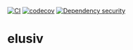 [![CI](https://github.com/elusivcash/elusiv/actions/workflows/test.yaml/badge.svg)](https://github.com/elusivcash/elusiv/actions/workflows/test.yaml) [![codecov](https://codecov.io/gh/elusivcash/elusiv/branch/master/graph/badge.svg?token=E6EBAGCE0M)](https://codecov.io/gh/elusivcash/elusiv) [![Dependency security](https://github.com/elusivcash/elusiv/actions/workflows/audit.yaml/badge.svg)](https://github.com/elusivcash/elusiv/actions/workflows/audit.yaml)

# elusiv